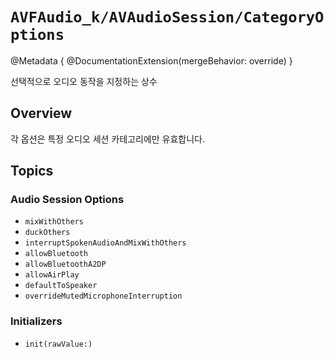 # ``AVFAudio_k/AVAudioSession/CategoryOptions``

@Metadata {
    @DocumentationExtension(mergeBehavior: override)
}

선택적으로 오디오 동작을 지정하는 상수

## Overview

각 옵션은 특정 오디오 세션 카테고리에만 유효합니다.

## Topics

### Audio Session Options

- ``mixWithOthers``
- ``duckOthers``
- ``interruptSpokenAudioAndMixWithOthers``
- ``allowBluetooth``
- ``allowBluetoothA2DP``
- ``allowAirPlay``
- ``defaultToSpeaker``
- ``overrideMutedMicrophoneInterruption``

### Initializers

- ``init(rawValue:)``
